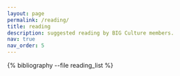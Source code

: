 ```yaml
---
layout: page
permalink: /reading/
title: reading
description: suggested reading by BIG Culture members.
nav: true
nav_order: 5
---
```


<!-- _pages/reading.md -->
<div class="publications">

{% bibliography --file reading_list %}

</div>
